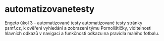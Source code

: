 # automatizovanetesty
Engeto úkol 3 - automatizované testy
automatizované testy stránky psmf.cz, k ověření vyhledání  a zobrazení týmu Pornolištičky, viditelnosti hlavních odkazů v navigaci a funkčnosti odkazu na pravidla malého fotbalu.
